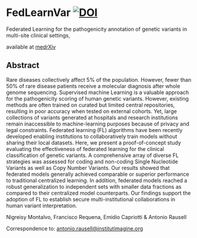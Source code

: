 # FedLearnVar [![DOI](https://zenodo.org/badge/950719898.svg)](https://doi.org/10.5281/zenodo.16029049)
Federated Learning for the pathogenicity annotation of genetic variants in multi-site clinical settings,

available at [medrXiv](https://www.medrxiv.org/content/10.1101/2025.04.03.25325184v1)

## Abstract
Rare diseases collectively affect 5% of the population. However, fewer than 50% of rare disease patients receive a molecular diagnosis after whole genome sequencing. Supervised machine Learning is a valuable approach for the pathogenicity scoring of human genetic variants. However, existing methods are often trained on curated but limited central repositories, resulting in poor accuracy when tested on external cohorts. Yet, large collections of variants generated at hospitals and research institutions remain inaccessible to machine-learning purposes because of privacy and legal constraints. Federated learning (FL) algorithms have been recently developed enabling institutions to collaboratively train models without sharing their local datasets. Here, we present a proof-of-concept study evaluating the effectiveness of federated learning for the clinical classification of genetic variants. A comprehensive array of diverse FL strategies was assessed for coding and non-coding Single Nucleotide Variants as well as Copy Number Variants. Our results showed that federated models generally achieved comparable or superior performance to traditional centralized learning. In addition, federated models reached a robust generalization to independent sets with smaller data fractions as compared to their centralized model counterparts. Our findings support the adoption of FL to establish secure multi-institutional collaborations in human variant interpretation.

Nigreisy Montalvo, Francisco Requena, Emidio Capriotti & Antonio Rausell

Correspondence to: antonio.rausell@institutimagine.org

